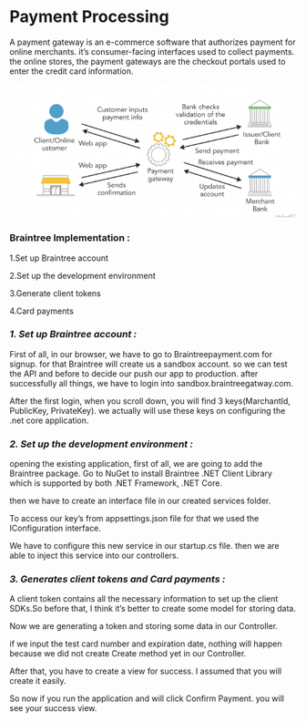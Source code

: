 # Payment Processing

A payment gateway is an e-commerce software that authorizes payment for online merchants. it’s consumer-facing interfaces used to 
collect payments. the online stores, the payment gateways are the checkout portals used to enter the credit card information.

![image](./img/1_r6hJRxElUUgvElOpPEHW5Q.png)

### Braintree Implementation :

1.Set up Braintree account

2.Set up the development environment

3.Generate client tokens

4.Card payments


### *1. Set up Braintree account :*

First of all, in our browser, we have to go to Braintreepayment.com for signup. for that Braintree will create us a sandbox 
account. so we can test the API and before to decide our push our app to production. after successfully all things, we have to 
login into sandbox.braintreegatway.com.

After the first login, when you scroll down, you will find 3 keys(MarchantId, PublicKey, PrivateKey). we actually will use these 
keys on configuring the .net core application.

### *2. Set up the development environment :*

opening the existing application, first of all, we are going to add the Braintree package. Go to NuGet to install Braintree .NET 
Client Library which is supported by both .NET Framework, .NET Core.

then we have to create an interface file in our created services folder.

To access our key’s from appsettings.json file for that we used the IConfiguration interface.

We have to configure this new service in our startup.cs file. then we are able to inject this service into our controllers.

### *3. Generates client tokens and Card payments :*

A client token contains all the necessary information to set up the client SDKs.So before that, I think it’s better to create 
some model for storing data.

Now we are generating a token and storing some data in our Controller.

if we input the test card number and expiration date, nothing will happen because we did not create Create method yet in our 
Controller.

After that, you have to create a view for success. I assumed that you will create it easily.

So now if you run the application and will click Confirm Payment. you will see your success view.








